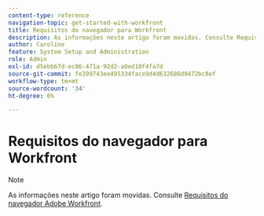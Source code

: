 ```yaml
---
content-type: reference
navigation-topic: get-started-with-workfront
title: Requisitos do navegador para Workfront
description: As informações neste artigo foram movidas. Consulte Requisitos do navegador Adobe Workfront.
author: Caroline
feature: System Setup and Administration
role: Admin
exl-id: d5ebb67d-ec86-471a-92d2-a0ed10f4fa7d
source-git-commit: fe399743ee495334face9d4d632686d9472bc8ef
workflow-type: tm+mt
source-wordcount: '34'
ht-degree: 0%

---
```


# Requisitos do navegador para Workfront

>[!NOTE]
>
>As informações neste artigo foram movidas. Consulte [Requisitos do navegador Adobe Workfront](../../workfront-basics/workfront-browser-requirements.md).
